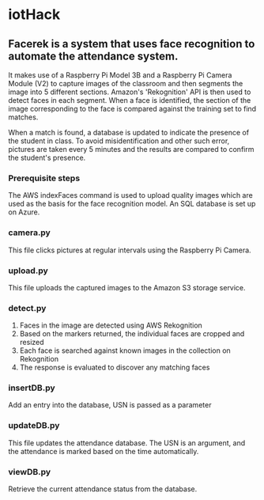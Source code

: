 # iotHack

## Facerek is a system that uses face recognition to automate the attendance system.

It makes use of a Raspberry Pi Model 3B and a Raspberry Pi Camera Module (V2) to capture
images of the classroom and then segments the image into 5 different sections.
Amazon's 'Rekognition' API is then used to detect faces in each segment. When a face is identified,
the section of the image corresponding to the face is compared against the training set to find matches.

When a match is found, a database is updated to indicate the presence of the student in class.
To avoid misidentification and other such error, pictures are taken every 5 minutes and the results are
compared to confirm the student's presence.

### Prerequisite steps
The AWS indexFaces command is used to upload quality images which are used as the basis for the face recognition model.
An SQL database is set up on Azure.


### camera.py
This file clicks pictures at regular intervals using the Raspberry Pi Camera.

### upload.py
This file uploads the captured images to the Amazon S3 storage service.

### detect.py
1. Faces in the image are detected using AWS Rekognition
2. Based on the markers returned, the individual faces are cropped and resized
3. Each face is searched against known images in the collection on Rekognition
4. The response is evaluated to discover any matching faces

### insertDB.py
Add an entry into the database, USN is passed as a parameter

### updateDB.py
This file updates the attendance database. The USN is an argument, and the attendance is marked based on the time automatically.

### viewDB.py
Retrieve the current attendance status from the database.

